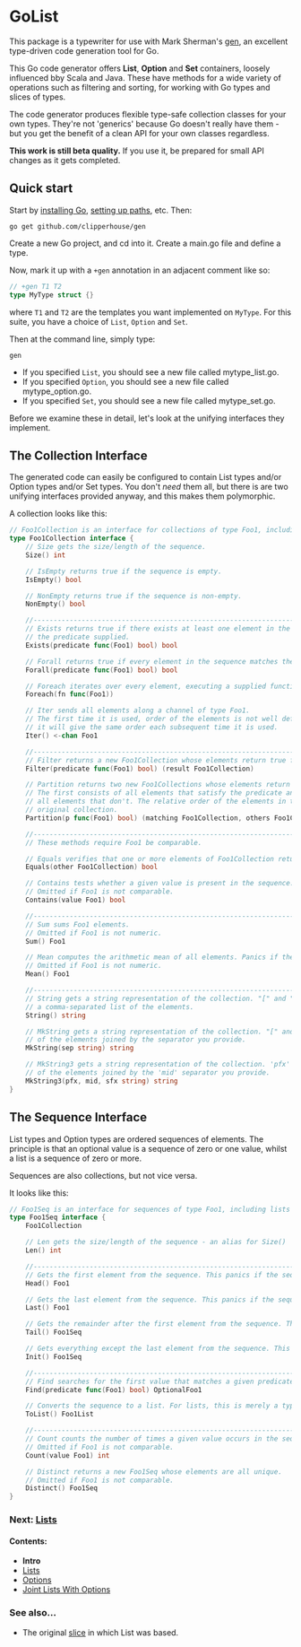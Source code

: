 # GoList

This package is a typewriter for use with Mark Sherman's [gen](https://github.com/clipperhouse/gen), an excellent 
type-driven code generation tool for Go.

This Go code generator offers **List**, **Option** and **Set** containers, loosely influenced bby Scala and Java. 
These have methods for a wide variety of operations such as filtering and sorting, for working with Go types and
slices of types.

The code generator produces flexible type-safe collection classes for your own types. They're not 'generics'
because Go doesn't really have them - but you get the benefit of a clean API for your own classes regardless.

**This work is still beta quality.** If you use it, be prepared for small API changes as it gets completed. 

## Quick start

Start by [installing Go](https://golang.org/dl/), [setting up paths](http://golang.org/doc/code.html), etc. Then:

```
go get github.com/clipperhouse/gen
```

Create a new Go project, and cd into it. Create a main.go file and define a type.

Now, mark it up with a `+gen` annotation in an adjacent comment like so:

```go
// +gen T1 T2
type MyType struct {}
```

where `T1` and `T2` are the templates you want implemented on `MyType`. For this suite, you have a choice of 
`List`, `Option` and `Set`.

Then at the command line, simply type:

```
gen
```

 * If you specified `List`, you should see a new file called mytype_list.go.
 * If you specified `Option`, you should see a new file called mytype_option.go.
 * If you specified `Set`, you should see a new file called mytype_set.go.

Before we examine these in detail, let's look at the unifying interfaces they implement.

## The Collection Interface

The generated code can easily be configured to contain List types and/or Option types and/or Set types. You don't 
*need* them all, but there is are two unifying interfaces provided anyway, and this makes them polymorphic.

A collection looks like this:

```go
// Foo1Collection is an interface for collections of type Foo1, including sets, lists and options (where present).
type Foo1Collection interface {
	// Size gets the size/length of the sequence.
	Size() int

	// IsEmpty returns true if the sequence is empty.
	IsEmpty() bool

	// NonEmpty returns true if the sequence is non-empty.
	NonEmpty() bool

	//-------------------------------------------------------------------------
	// Exists returns true if there exists at least one element in the sequence that matches
	// the predicate supplied.
	Exists(predicate func(Foo1) bool) bool

	// Forall returns true if every element in the sequence matches the predicate supplied.
	Forall(predicate func(Foo1) bool) bool

	// Foreach iterates over every element, executing a supplied function against each.
	Foreach(fn func(Foo1))

	// Iter sends all elements along a channel of type Foo1.
	// The first time it is used, order of the elements is not well defined. But the order is stable, which means
	// it will give the same order each subsequent time it is used.
	Iter() <-chan Foo1

	//-------------------------------------------------------------------------
	// Filter returns a new Foo1Collection whose elements return true for a predicate function.
	Filter(predicate func(Foo1) bool) (result Foo1Collection)

	// Partition returns two new Foo1Collections whose elements return true or false for the predicate, p.
	// The first consists of all elements that satisfy the predicate and the second consists of
	// all elements that don't. The relative order of the elements in the results is the same as in the
	// original collection.
	Partition(p func(Foo1) bool) (matching Foo1Collection, others Foo1Collection)

	//-------------------------------------------------------------------------
	// These methods require Foo1 be comparable.

	// Equals verifies that one or more elements of Foo1Collection return true for the passed func.
	Equals(other Foo1Collection) bool

	// Contains tests whether a given value is present in the sequence.
	// Omitted if Foo1 is not comparable.
	Contains(value Foo1) bool

	//-------------------------------------------------------------------------
	// Sum sums Foo1 elements.
	// Omitted if Foo1 is not numeric.
	Sum() Foo1

	// Mean computes the arithmetic mean of all elements. Panics if the collection is empty.
	// Omitted if Foo1 is not numeric.
	Mean() Foo1

	//-------------------------------------------------------------------------
	// String gets a string representation of the collection. "[" and "]" surround 
	// a comma-separated list of the elements.
	String() string

	// MkString gets a string representation of the collection. "[" and "]" surround a list
	// of the elements joined by the separator you provide.
	MkString(sep string) string

	// MkString3 gets a string representation of the collection. 'pfx' and 'sfx' surround a list
	// of the elements joined by the 'mid' separator you provide.
	MkString3(pfx, mid, sfx string) string
}
```

## The Sequence Interface

List types and Option types are ordered sequences of elements. The principle is that an optional
value is a sequence of zero or one value, whilst a list is a sequence of zero or more.

Sequences are also collections, but not vice versa.

It looks like this:

```go
// Foo1Seq is an interface for sequences of type Foo1, including lists and options (where present).
type Foo1Seq interface {
	Foo1Collection

	// Len gets the size/length of the sequence - an alias for Size()
	Len() int

	//-------------------------------------------------------------------------
	// Gets the first element from the sequence. This panics if the sequence is empty.
	Head() Foo1

	// Gets the last element from the sequence. This panics if the sequence is empty.
	Last() Foo1

	// Gets the remainder after the first element from the sequence. This panics if the sequence is empty.
	Tail() Foo1Seq

	// Gets everything except the last element from the sequence. This panics if the sequence is empty.
	Init() Foo1Seq

	//-------------------------------------------------------------------------
	// Find searches for the first value that matches a given predicate. It may or may not find one.
	Find(predicate func(Foo1) bool) OptionalFoo1

	// Converts the sequence to a list. For lists, this is merely a type assertion.
	ToList() Foo1List

	//-------------------------------------------------------------------------
	// Count counts the number of times a given value occurs in the sequence.
	// Omitted if Foo1 is not comparable.
	Count(value Foo1) int

	// Distinct returns a new Foo1Seq whose elements are all unique.
	// Omitted if Foo1 is not comparable.
	Distinct() Foo1Seq
}
```

### Next: [Lists](List.md)
#### Contents:

 * **Intro**
 * [Lists](List.md)
 * [Options](Option.md)
 * [Joint Lists With Options](Unified.md)

### See also...

* The original [slice](https://clipperhouse.github.io/gen/slice/) in which List was based.
